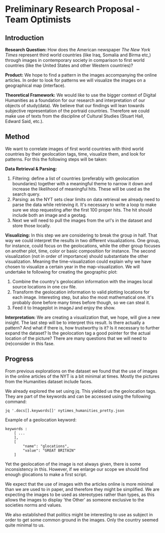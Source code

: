 # Preliminary Research Proposal - Team Optimists

## Introduction

**Research Question:**
How does the American newspaper *The New York Times* represent third world countries (like Iraq, Somalia and Birma etc,) through images in contemporary society in comparison to first world countries (like the United States and other Western countries)?

**Product:**
We hope to find a pattern in the images accompanying the online articles. In order to look for patterns we will visualize the images on a geographical map (interface).

**Theoretical Framework:**
We would like to use the bigger context of Digital Humanities as a foundation for our research and interpretation of our objects of study(data). We believe that our findings will lean towards subjective representation of the portraid countries. Therefore we could make use of texts from the discipline of Cultural Studies (Stuart Hall, Edward Said, etc.). 

## Method

We want to correlate images of first world countries with third world countries by their geolocation tags, time, visualize them, and look for patterns. For this the following steps will be taken:

**Data Retrieval & Parsing:**

1. Filtering: define a list of countries (preferably with geolocation boundaries) together with a meaningful theme to narrow it down and increase the likelihood of meaningful hits. These will be used as the search query. 
2. Parsing: as the NYT sets clear limits on data retrieval we already need to parse the data while retrieving it. It's necessary to write a loop to make sure we stop requesting after the first 100 proper hits. The hit should include both an image and a geotag. 
3. Next we will need to pull the images from the url's in the dataset and store those locally.

**Visualizing:**
In this step we are considering to break the group in half. That way we could interpret the results in two different visualizations. One group, for instance, could focus on the geolocations, while the other group focuses on another plot, time, color or basic composition for instance. The second visualization (not in order of importance) should substantiate the other visualization. Meaning the time-visualization could explain why we have chosen to visualize a certain year in the map-visualization. 
We will undertake te following for creating the geographic plot:

1. Combine the country's geolocation information with the images local source locations in one csv file.
2. Transform the geolocation information to valid plotting locations for each image. Interesting step, but also the most mathematical one. It's probably done before many times before though, so we can steal it.
3. Feed it to Imageplot in imageJ and enjoy the show.

**Interpretation:**
We are creating a visualization that, we hope, will give a new insight. The last step will be to interpret this result. Is there actually a pattern? And what if there is, how trustworthy is it? Is it necessary to further expand the dataset? Is the geolocation tag a good pointer for the actual location of the picture? There are many questions that we will need to (re)consider in this fase. 

## Progress

From previous explorations on the dataset we found that the use of images in the online articles of the NYT is a bit minimal at times. Mostly the pictures from the Humanities dataset include faces. 

We already explored the set using jq. This yielded us the geolocation tags. They are part of the keywords and can be accessed using the following command:

	jq '.docs[].keywords[]' nytimes_humanities_pretty.json

Example of a geolocation keyword: 
	
	keywords : 
		[ ...
		],
		[
			"name": "glocations",
			"value": "GREAT BRITAIN"
		]

Yet the geolocation of the image is not always given, there is some inconsistency in this. However, if we enlarge our scope we should find enough glocations to make a first script. 

We expect that the use of images with the articles online is more minimal than we are used to in paper, and therefore they might be simplified. We are expecting the images to be used as stereotypes rather than types, as this allows the images to display 'the Other' as someone exclusive to the societies norms and values. 

We also established that politics might be interesting to use as subject in order to get some common ground in the images. Only the country seemed quite minimal to us.
